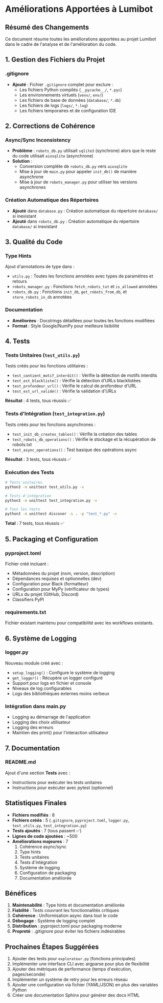 # Améliorations Apportées à Lumibot

## Résumé des Changements

Ce document résume toutes les améliorations apportées au projet Lumibot dans le cadre de l'analyse et de l'amélioration du code.

## 1. Gestion des Fichiers du Projet

### .gitignore
- **Ajouté** : Fichier `.gitignore` complet pour exclure :
  - Les fichiers Python compilés (`__pycache__/`, `*.pyc`)
  - Les environnements virtuels (`venv/`, `env/`)
  - Les fichiers de base de données (`database/`, `*.db`)
  - Les fichiers de logs (`logs/`, `*.log`)
  - Les fichiers temporaires et de configuration IDE

## 2. Corrections de Cohérence

### Async/Sync Inconsistency
- **Problème** : `robots_db.py` utilisait `sqlite3` (synchrone) alors que le reste du code utilisait `aiosqlite` (asynchrone)
- **Solution** : 
  - Conversion complète de `robots_db.py` vers `aiosqlite`
  - Mise à jour de `main.py` pour appeler `init_db()` de manière asynchrone
  - Mise à jour de `robots_manager.py` pour utiliser les versions asynchrones

### Création Automatique des Répertoires
- **Ajouté** dans `database.py` : Création automatique du répertoire `database/` si inexistant
- **Ajouté** dans `robots_db.py` : Création automatique du répertoire `database/` si inexistant

## 3. Qualité du Code

### Type Hints
Ajout d'annotations de type dans :
- `utils.py` : Toutes les fonctions annotées avec types de paramètres et retours
- `robots_manager.py` : Fonctions `fetch_robots_txt` et `is_allowed` annotées
- `robots_db.py` : Fonctions `init_db`, `get_robots_from_db`, et `store_robots_in_db` annotées

### Documentation
- **Améliorées** : Docstrings détaillées pour toutes les fonctions modifiées
- **Format** : Style Google/NumPy pour meilleure lisibilité

## 4. Tests

### Tests Unitaires (`test_utils.py`)
Tests créés pour les fonctions utilitaires :
- `test_contient_motif_interdit()` : Vérifie la détection de motifs interdits
- `test_est_blackliste()` : Vérifie la détection d'URLs blacklistées
- `test_profondeur_url()` : Vérifie le calcul de profondeur d'URL
- `test_est_url_valide()` : Vérifie la validation d'URLs

**Résultat** : 4 tests, tous réussis ✅

### Tests d'Intégration (`test_integration.py`)
Tests créés pour les fonctions asynchrones :
- `test_init_db_creates_tables()` : Vérifie la création des tables
- `test_robots_db_operations()` : Vérifie le stockage et la récupération de robots.txt
- `test_async_operations()` : Test basique des opérations async

**Résultat** : 3 tests, tous réussis ✅

### Exécution des Tests
```bash
# Tests unitaires
python3 -m unittest test_utils.py -v

# Tests d'intégration
python3 -m unittest test_integration.py -v

# Tous les tests
python3 -m unittest discover -s . -p "test_*.py" -v
```

**Total** : 7 tests, tous réussis ✅

## 5. Packaging et Configuration

### pyproject.toml
Fichier créé incluant :
- Métadonnées du projet (nom, version, description)
- Dépendances requises et optionnelles (dev)
- Configuration pour Black (formatteur)
- Configuration pour MyPy (vérificateur de types)
- URLs du projet (GitHub, Discord)
- Classifiers PyPI

### requirements.txt
Fichier existant maintenu pour compatibilité avec les workflows existants.

## 6. Système de Logging

### logger.py
Nouveau module créé avec :
- `setup_logging()` : Configure le système de logging
- `get_logger()` : Récupère un logger configuré
- Support pour logs en fichier et console
- Niveaux de log configurables
- Logs des bibliothèques externes moins verbeux

### Intégration dans main.py
- Logging au démarrage de l'application
- Logging des choix utilisateur
- Logging des erreurs
- Maintien des print() pour l'interaction utilisateur

## 7. Documentation

### README.md
Ajout d'une section **Tests** avec :
- Instructions pour exécuter les tests unitaires
- Instructions pour exécuter avec pytest (optionnel)

## Statistiques Finales

- **Fichiers modifiés** : 8
- **Fichiers créés** : 5 (`.gitignore`, `pyproject.toml`, `logger.py`, `test_utils.py`, `test_integration.py`)
- **Tests ajoutés** : 7 (tous passent ✅)
- **Lignes de code ajoutées** : ~500
- **Améliorations majeures** : 7
  1. Cohérence async/sync
  2. Type hints
  3. Tests unitaires
  4. Tests d'intégration
  5. Système de logging
  6. Configuration de packaging
  7. Documentation améliorée

## Bénéfices

1. **Maintenabilité** : Type hints et documentation améliorée
2. **Fiabilité** : Tests couvrant les fonctionnalités critiques
3. **Cohérence** : Uniformisation async dans tout le code
4. **Débogage** : Système de logging complet
5. **Distribution** : pyproject.toml pour packaging moderne
6. **Propreté** : .gitignore pour éviter les fichiers indésirables

## Prochaines Étapes Suggérées

1. Ajouter des tests pour `explorateur.py` (fonctions principales)
2. Implémenter une interface CLI avec argparse pour plus de flexibilité
3. Ajouter des métriques de performance (temps d'exécution, pages/seconde)
4. Implémenter un système de retry pour les erreurs réseau
5. Ajouter une configuration via fichier (YAML/JSON) en plus des variables Python
6. Créer une documentation Sphinx pour générer des docs HTML
